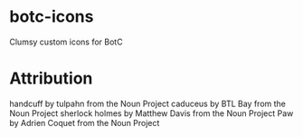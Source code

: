 # botc-icons
Clumsy custom icons for BotC

# Attribution
handcuff by tulpahn from the Noun Project
caduceus by BTL Bay from the Noun Project
sherlock holmes by Matthew Davis from the Noun Project
Paw by Adrien Coquet from the Noun Project